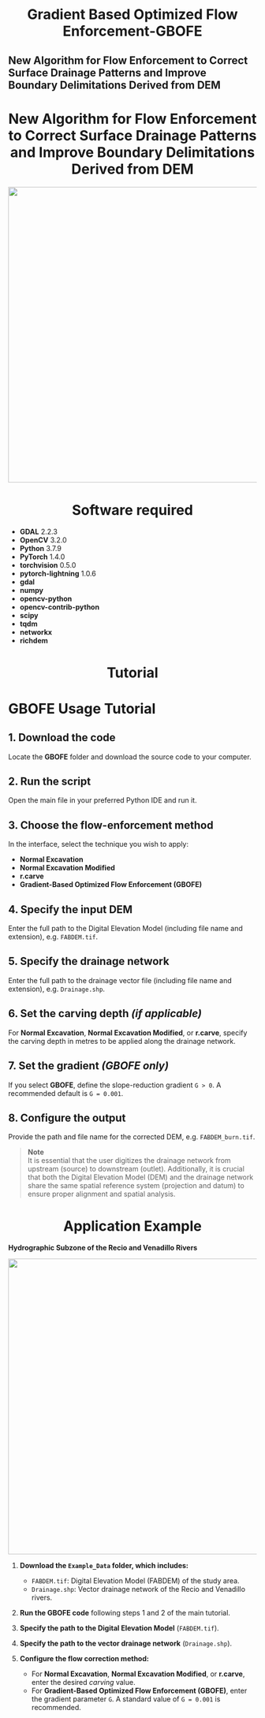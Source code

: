 # <h1 align="center"> Gradient Based Optimized Flow Enforcement-GBOFE

## New Algorithm for Flow Enforcement to Correct Surface Drainage Patterns and Improve Boundary Delimitations Derived from DEM
<h1 align="center">New Algorithm for Flow Enforcement to Correct Surface Drainage Patterns and Improve Boundary Delimitations Derived from DEM</h1>
<p align="center"> 
  <img src="https://github.com/user-attachments/assets/b7073e1f-812d-49da-a8d7-6f569e1c8540"width="600">
</p> 

<h1 align="center">Software required</h1>

- **GDAL** 2.2.3  
- **OpenCV** 3.2.0  
- **Python** 3.7.9  
- **PyTorch** 1.4.0  
- **torchvision** 0.5.0  
- **pytorch-lightning** 1.0.6  
- **gdal**  
- **numpy**  
- **opencv-python**  
- **opencv-contrib-python**  
- **scipy**  
- **tqdm**  
- **networkx**  
- **richdem**

<h1 align="center">Tutorial</h1>

# GBOFE Usage Tutorial

## 1. Download the code
Locate the **GBOFE** folder and download the source code to your computer.

## 2. Run the script
Open the main file in your preferred Python IDE and run it.

## 3. Choose the flow-enforcement method
In the interface, select the technique you wish to apply:

- **Normal Excavation**
- **Normal Excavation Modified**
- **r.carve**
- **Gradient-Based Optimized Flow Enforcement (GBOFE)**

## 4. Specify the input DEM
Enter the full path to the Digital Elevation Model (including file name and extension), e.g. `FABDEM.tif`.

## 5. Specify the drainage network
Enter the full path to the drainage vector file (including file name and extension), e.g. `Drainage.shp`.

## 6. Set the carving depth *(if applicable)*
For **Normal Excavation**, **Normal Excavation Modified**, or **r.carve**, specify the carving depth in metres to be applied along the drainage network.

## 7. Set the gradient *(GBOFE only)*
If you select **GBOFE**, define the slope-reduction gradient `G > 0`. A recommended default is `G = 0.001`.

## 8. Configure the output
Provide the path and file name for the corrected DEM, e.g. `FABDEM_burn.tif`.

> **Note**  
> It is essential that the user digitizes the drainage network from upstream (source) to downstream (outlet). Additionally, it is crucial that both the Digital Elevation Model (DEM) and the drainage network share the same spatial reference system (projection and datum) to ensure proper alignment and spatial analysis.

<h1 align="center">Application Example</h1>

**Hydrographic Subzone of the Recio and Venadillo Rivers**

<p align="center">
  <img src="https://github.com/user-attachments/assets/82b61a72-99f0-4332-a971-23d0920bc0da" width="600">
</p>

1. **Download the `Example_Data` folder, which includes:**
   - `FABDEM.tif`: Digital Elevation Model (FABDEM) of the study area.  
   - `Drainage.shp`: Vector drainage network of the Recio and Venadillo rivers.

2. **Run the GBOFE code** following steps 1 and 2 of the main tutorial.

3. **Specify the path to the Digital Elevation Model** (`FABDEM.tif`).

4. **Specify the path to the vector drainage network** (`Drainage.shp`).

5. **Configure the flow correction method:**
   - For **Normal Excavation**, **Normal Excavation Modified**, or **r.carve**, enter the desired *carving* value.  
   - For **Gradient-Based Optimized Flow Enforcement (GBOFE)**, enter the gradient parameter `G`. A standard value of `G = 0.001` is recommended.

